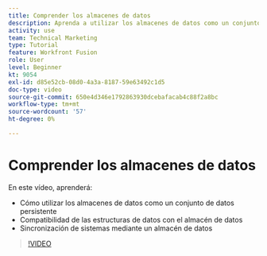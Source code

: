 ```yaml
---
title: Comprender los almacenes de datos
description: Aprenda a utilizar los almacenes de datos como un conjunto de datos persistente y a cómo las estructuras de datos admiten un almacén de datos en [!DNL Adobe Workfront Fusion].
activity: use
team: Technical Marketing
type: Tutorial
feature: Workfront Fusion
role: User
level: Beginner
kt: 9054
exl-id: d85e52cb-08d0-4a3a-8187-59e63492c1d5
doc-type: video
source-git-commit: 650e4d346e1792863930dcebafacab4c88f2a8bc
workflow-type: tm+mt
source-wordcount: '57'
ht-degree: 0%

---
```


# Comprender los almacenes de datos

En este vídeo, aprenderá:

* Cómo utilizar los almacenes de datos como un conjunto de datos persistente
* Compatibilidad de las estructuras de datos con el almacén de datos
* Sincronización de sistemas mediante un almacén de datos

>[!VIDEO](https://video.tv.adobe.com/v/335295/?quality=12&learn=on)
